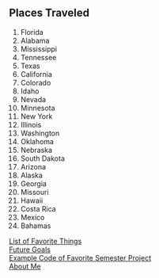  ## Places Traveled
 
 1. Florida
 2. Alabama
 3. Mississippi
 4. Tennessee
 5. Texas
 6. California
 7. Colorado
 8. Idaho
 9. Nevada
 10. Minnesota
 11. New York
 12. Illinois
 13. Washington
 14. Oklahoma
 15. Nebraska
 16. South Dakota
 17. Arizona
 18. Alaska
 19. Georgia
 20. Missouri
 21. Hawaii
 22. Costa Rica
 23. Mexico
 24. Bahamas

[List of Favorite Things](FAVORITES.md)  
[Future Goals](GOALS.md)  
[Example Code of Favorite Semester Project](PROJECTS.md)  
[About Me](README.md)
